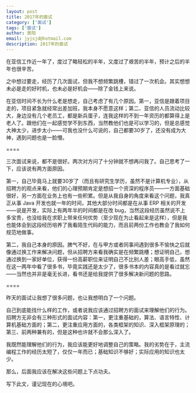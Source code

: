 ```yaml
---
layout: post
title: 2017年的面试
category: ['面试']
tags: ['面试']
author: 景阳
email: jyjsjd@hotmail.com
description: 2017年的面试
---
```


在亚信工作近一年了，度过了略轻松的半年，又度过了艰苦的半年，预计之后的半年也很辛苦。

之中想过要走，经历了几次面试，但我不想频繁跳槽，错过了一次机会。其实想想未必是走的好时机，也未必是好机会——除了金钱上来说。

在亚信时间不长为什么老是想走，自己考虑了有几个原因。第一，亚信是跟着项目走的，项目紧急就经常出差加班，我本身不愿意这样；第二、亚信的人员流动比较大，身边没有几个老员工，都是新兵蛋子，连我这样的不到一年资历的都算得上是老人了。跟他们在一起感觉学不到东西，当然教他们也是可以学习的，但是总感觉大神太少，进步太小——可我也没什么可说的，自己都要30岁了，还没有成为大神，遇到问题也是一脸懵。

====

三次面试来说，都不是很好。两次对方问了十分钟就不想再问我了。自己思考了一下，应该说有两方面原因。

第一，自己毕竟马上就要30岁了（而且有研究生学历，虽然不是计算机专业），从招聘方的观点来看，他们的心理预期肯定是想招一个资深的程序员——一方面基础很好，另一方面在业务上也有一些积累。但是从我自身的角度来看这个问题，我真正从事 Java 开发也就一年的时间，其他大部分时间都是在从事 ERP 相关的开发——说是开发，实际上有两年半的时间都是在改 bug，当然这段经历虽然说不上多宝贵，也没给我在求职上带来任何优势（至少现在为止看起来是这样），但是我也能体会到这段经历培养了我看陌生代码的能力，而且前两份工作也教会了我如何规范地做事。

第二，我自己本身的原因。脾气不好，在与甲方或者同事间遇到很多不愉快之后就像通过换工作来解决问题，但从招聘方来看我确实是在频繁跳槽；想证明自己，想通过换到一家好单位，获得一份高薪职位来证明自己不比别人差；眼高手低，虽然在这一两年中看了很多书，毕竟实践还是太少了，很多书本的内容真的是看过就忘——当然也并非是毫无长进，看书还是给我提供了很多解决新问题的思路。

====

昨天的面试让我想了很多问题，也让我想明白了一个问题。

自己到底能找什么样的工作，或者说我应该通过招聘方的面试来理解他们的行为。招聘方无非会有三种形式的面试内容：第一，更注重基础的，算法、语言特性、计算机基础方面的；第二，更注重应用方面的，各类框架的知识、深入框架原理的；第三、前两种兼有的，但是这种也许就不会那么深入了。

我既然能理解他们的行为，我应该能更好地调整自己的策略。我的劣势在于，主流编程工作的经历太短了，仅仅一年而已；基础知识不够好；实际应用的知识也太少。

那么，后面我应该在解决这些问题上下点功夫。

写下此文，谨记现在的心境吧。
